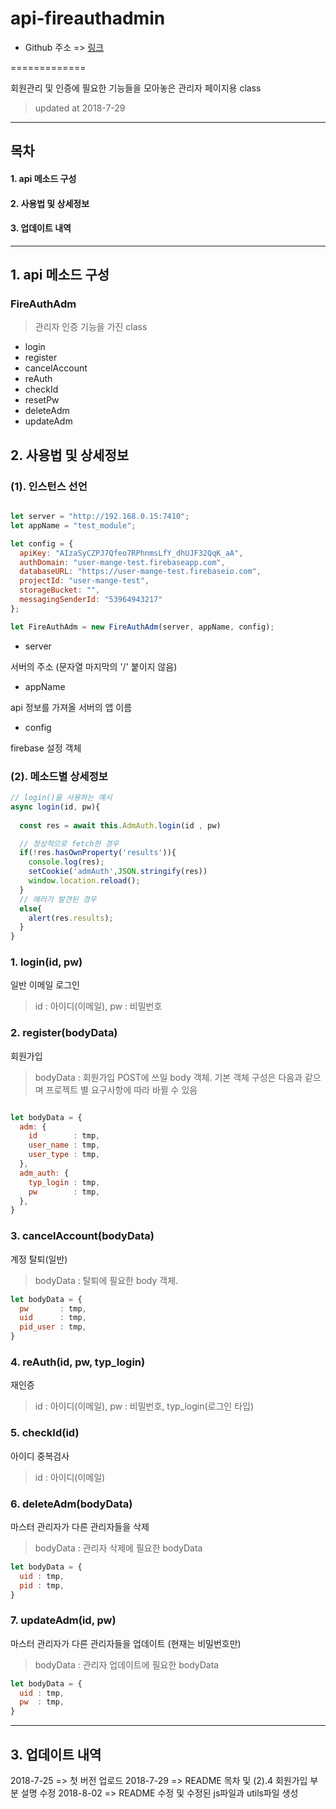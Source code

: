 # api-fireauthadmin

* Github 주소 => [링크](https://github.com/BazerHanMinSu/api-fireauthadmin)

=============

회원관리 및 인증에 필요한 기능들을 모아놓은 관리자 페이지용 class

> updated at 2018-7-29
***


목차
---
#### 1. api 메소드 구성 
#### 2. 사용법 및 상세정보
#### 3. 업데이트 내역
***

## 1. api 메소드 구성

### FireAuthAdm

>관리자 인증 기능을 가진 class 
+ login
+ register
+ cancelAccount
+ reAuth
+ checkId
+ resetPw
+ deleteAdm
+ updateAdm


## 2. 사용법 및 상세정보

### (1). 인스턴스 선언

```javascript

let server = "http://192.168.0.15:7410";
let appName = "test_module";

let config = {
  apiKey: "AIzaSyCZPJ7Qfeo7RPhnmsLfY_dhUJF32QqK_aA",
  authDomain: "user-mange-test.firebaseapp.com",
  databaseURL: "https://user-mange-test.firebaseio.com",
  projectId: "user-mange-test",
  storageBucket: "",
  messagingSenderId: "53964943217"
};

let FireAuthAdm = new FireAuthAdm(server, appName, config);
```

+ server 

서버의 주소 (문자열 마지막의 '/' 붙이지 않음)

+ appName 

api 정보를 가져올 서버의 앱 이름

+ config

firebase 설정 객체

### (2). 메소드별 상세정보

```javascript
// login()을 사용하는 예시
async login(id, pw){
    
  const res = await this.AdmAuth.login(id , pw)

  // 정상적으로 fetch한 경우
  if(!res.hasOwnProperty('results')){
    console.log(res);
    setCookie('admAuth',JSON.stringify(res))
    window.location.reload();
  }
  // 에러가 발견된 경우
  else{ 
    alert(res.results);
  }
}
```

### 1. login(id, pw)

일반 이메일 로그인

>id : 아이디(이메일), pw : 비밀번호



### 2. register(bodyData)

회원가입

>bodyData : 회원가입 POST에 쓰일 body 객체. 기본 객체 구성은 다음과 같으며 프로젝트 별 요구사항에 따라 바뀔 수 있음

```javascript

let bodyData = {
  adm: {
    id        : tmp,
    user_name : tmp,
    user_type : tmp,
  },
  adm_auth: {
    typ_login : tmp,
    pw        : tmp,
  },
}   

```
### 3. cancelAccount(bodyData)

계정 탈퇴(일반)

>bodyData : 탈퇴에 필요한 body 객체.

```javascript
let bodyData = {
  pw       : tmp,
  uid      : tmp,
  pid_user : tmp,
}
```

### 4. reAuth(id, pw, typ_login)

재인증

>id : 아이디(이메일), pw : 비밀번호, typ_login(로그인 타입)

### 5. checkId(id)

아이디 중복검사

>id : 아이디(이메일)

### 6. deleteAdm(bodyData)

마스터 관리자가 다른 관리자들을 삭제

>bodyData : 관리자 삭제에 필요한 bodyData

```javascript
let bodyData = {
  uid : tmp,
  pid : tmp,
}
```

### 7. updateAdm(id, pw)

마스터 관리자가 다른 관리자들을 업데이트 (현재는 비밀번호만)

>bodyData : 관리자 업데이트에 필요한 bodyData

```javascript
let bodyData = {
  uid : tmp,
  pw  : tmp,
}
```

***

## 3. 업데이트 내역

2018-7-25 => 첫 버전 업로드
2018-7-29 => README 목차 및 (2).4 회원가입 부분 설명 수정
2018-8-02 => README 수정 및 수정된 js파일과 utils파일 생성
